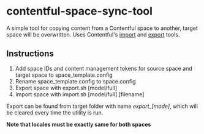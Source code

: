 # contentful-space-sync-tool

A simple tool for copying content from a Contentful space to another, target space will be overwritten.
Uses Contentful's [import](https://github.com/contentful/contentful-import) and [export](https://github.com/contentful/contentful-export) tools.

## Instructions

1. Add space IDs and content management tokens for source space and target space to space_template.config
2. Rename space_template.config to space.config
3. Export space with export.sh \[model/full\]
4. Import space with import.sh \[model/full\] \[filename\]

Export can be found from target folder with name _export\_\[mode\]_, which will be cleared every time the utility is run.

**Note that locales must be exactly same for both spaces**

